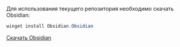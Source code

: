 Для использования текущего репозитория необходимо скачать Obsidian:
```powershell
winget install Obsidian.Obsidian
```
[Скачать Obsidian](https://obsidian.md/download)
